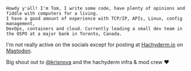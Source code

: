```
Howdy y'all! I'm Tom, I write some code, have plenty of opinions and fiddle with computers for a living.
I have a good amount of experience with TCP/IP, APIs, Linux, config management,
DevOps, containers and cloud. Currently leading a small dev team in the OSPO at a major bank in Toronto, Canada.
```

I'm not really active on the socials except for posting at [Hachyderm.io](https://hachyderm.io) on <a rel="me" href="https://hachyderm.io/@coopernetes">Mastodon</a>.

Big shout out to [@krisnova](https://github.com/krisnova) and the hachyderm infra & mod crew ♥️
